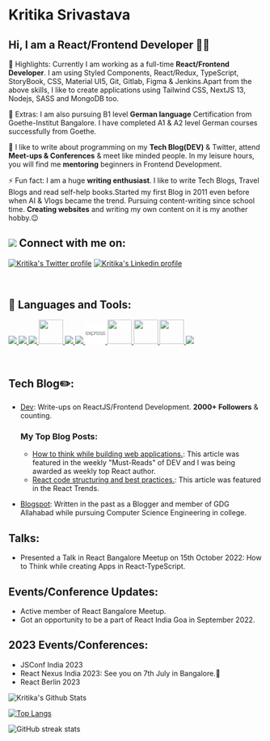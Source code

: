 # <strong>Kritika Srivastava</strong>

##  Hi, I am a React/Frontend Developer 👩‍💻

🔭 Highlights: Currently I am working as a full-time <strong>React/Frontend Developer</strong>. I am using Styled Components, React/Redux, TypeScript, StoryBook, CSS, Material UI5, Git, Gitlab, Figma & Jenkins.Apart from the above skills, I like to create applications using Tailwind CSS, NextJS 13, Nodejs, SASS and MongoDB too.

🌱 Extras: I am also pursuing B1 level <strong>German language</strong> Certification from Goethe-Institut Bangalore. I have completed A1 & A2 level German courses successfully from Goethe.

👯 I like to write about programming on my <strong>Tech Blog(DEV)</strong> & Twitter, attend <strong>Meet-ups & Conferences</strong> & meet like minded people. In my leisure hours, you will find me <strong>mentoring</strong> beginners in Frontend Development.

⚡ Fun fact: I am a huge <strong>writing enthusiast</strong>. I like to write Tech Blogs, Travel Blogs and read self-help books.Started my first Blog in 2011 even before when AI & Vlogs became the trend. Pursuing content-writing since school time. <strong>Creating websites</strong> and writing my own content on it is my another hobby.😉

## <img src="https://media.giphy.com/media/iY8CRBdQXODJSCERIr/giphy.gif" width="30px"> Connect with me on:
<p align="left">
 
<a href="https://twitter.com/kritikasri27" target="blank"><img align="center" src="https://raw.githubusercontent.com/rahuldkjain/github-profile-readme-generator/master/src/images/icons/Social/twitter.svg" alt="Kritika's Twitter profile" height="30" width="40" /></a>
<a href="https://www.linkedin.com/in/kritika-srivastava/" target="blank"><img align="center" src="https://raw.githubusercontent.com/rahuldkjain/github-profile-readme-generator/master/src/images/icons/Social/linked-in-alt.svg" alt="Kritika's Linkedin profile" height="30" width="40" /></a>
</p>
<br/>

## 🚀 Languages and Tools:
<p align="left"> 
    <a href="https://developer.mozilla.org/en-US/docs/Web/JavaScript" target="_blank"> <img src="https://img.icons8.com/color/48/000000/javascript.png"/> </a> 
    <a href="https://www.w3.org/html/" target="_blank"> <img src="https://img.icons8.com/color/48/000000/html-5.png"/> </a> 
    <a href="https://www.w3schools.com/css/" target="_blank"> <img src="https://img.icons8.com/color/48/000000/css3.png"/> </a> 
  <a href="https://www.typescriptlang.org" target="_blank"> <img src="https://img.icons8.com/ios-filled/512/typescript.png"  width="48" height="48"/> </a>
   <a href="https://redux.js.org" target="_blank"> <img src="https://img.icons8.com/color/48/000000/redux.png"/> </a> 
    <a href="https://rsgm .js.org" target="_blank"> <img src="https://img.icons8.com/fluency/48/000000/node-js.png"/> </a>
    <a href="https://expressjs.com" target="_blank"> <img src="https://raw.githubusercontent.com/devicons/devicon/master/icons/express/express-original-wordmark.svg"        alt="express" width="40" height="40"/> </a>
   <a href="https://www.mongodb.com/" target="_blank"> <img src="https://img.icons8.com/color/512/mongodb.png" width="48" height="48"/> </a> 
    <a href="https://getbootstrap.com" target="_blank"> <img src="https://img.icons8.com/color/48/000000/bootstrap.png" width="48" height="48"/> </a> 
     <a href="https://mui.com/material-ui" target="_blank"> <img src="https://img.icons8.com/color/512/material-ui.png" width="48" height="48"/> </a>   
    <a href="https://git-scm.com/" target="_blank"> <img src="https://img.icons8.com/color/48/000000/git.png"/> </a> 
</p>
<br />

## Tech Blog✏️:

- [Dev](https://dev.to/kritika27): Write-ups on ReactJS/Frontend Development. <strong>2000+ Followers</strong> & counting.

  ### My Top Blog Posts:

  - [How to think while building web applications.](https://dev.to/kritika27/how-to-think-while-building-applications-13eh): This article was featured in the weekly "Must-Reads" of DEV and I was being awarded as weekly top React author.
  - [React code structuring and best practices.](https://dev.to/kritika27/react-code-structuring-and-best-practices-3k7p): This article was featured in the React Trends.

- [Blogspot](https://gdgallahabad.blogspot.com/): Written in the past as a Blogger and member of GDG Allahabad while pursuing Computer Science Engineering in college.
  <br/>

## Talks:

- Presented a Talk in React Bangalore Meetup on 15th October 2022: How to Think while creating Apps in React-TypeScript.
  <br/>

## Events/Conference Updates:

- Active member of React Bangalore Meetup.
- Got an opportunity to be a part of React India Goa in September 2022.
  <br/>

## 2023 Events/Conferences:

- JSConf India 2023
- React Nexus India 2023: See you on 7th July in Bangalore.👋
- React Berlin 2023
  <br/>


![Kritika's Github Stats](https://github-readme-stats.vercel.app/api?username=kritika27&count_private=true&theme=dracula&show_icons=true)

[![Top Langs](https://github-readme-stats.vercel.app/api/top-langs/?username=kritika27)](https://github.com/anuraghazra/github-readme-stats)

![GitHub streak stats](https://github-readme-streak-stats.herokuapp.com/?user=kritika27)

[twitter]: https://twitter.com/kritikasri27
[linkedin]: https://www.linkedin.com/in/kritika-srivastava
[dev]: https://dev.to/kritika27
[github]: https://github.com/kritika27
